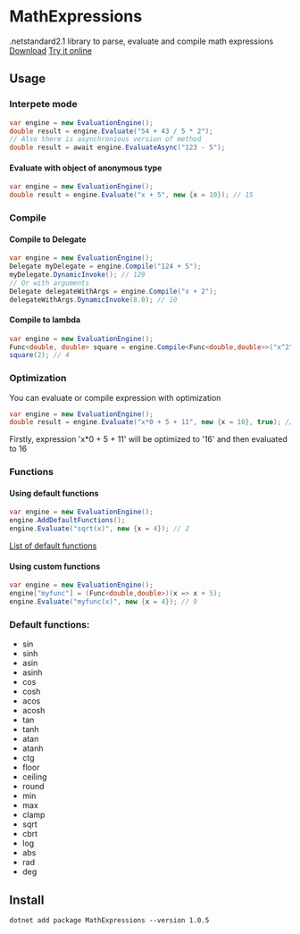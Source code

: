 # MathExpressions
.netstandard2.1 library to parse, evaluate and compile math expressions  
[Download](https://www.nuget.org/packages/MathExpressions)
[Try it online](https://dotnet-and-happiness.github.io/MathExpressions)
## Usage
### Interpete mode
```csharp
var engine = new EvaluationEngine();
double result = engine.Evaluate("54 + 43 / 5 * 2");
// Also there is asynchronious version of method
double result = await engine.EvaluateAsync("123 - 5");
```
#### Evaluate with object of anonymous type
```csharp
var engine = new EvaluationEngine();
double result = engine.Evaluate("x + 5", new {x = 10}); // 15
```

### Compile
#### Compile to Delegate
```csharp
var engine = new EvaluationEngine();
Delegate myDelegate = engine.Compile("124 + 5");
myDelegate.DynamicInvoke(); // 129
// Or with arguments 
Delegate delegateWithArgs = engine.Compile("x + 2");
delegateWithArgs.DynamicInvoke(8.0); // 10
```
#### Compile to lambda
```csharp
var engine = new EvaluationEngine();
Func<double, double> square = engine.Compile<Func<double,double>>("x^2");
square(2); // 4
```
### Optimization
You can evaluate or compile expression with optimization
```csharp
var engine = new EvaluationEngine();
double result = engine.Evaluate("x*0 + 5 + 11", new {x = 10}, true); // 16
```
Firstly, expression 'x*0 + 5 + 11' will be optimized to '16' and then evaluated to 16

### Functions
#### Using default functions
```csharp
var engine = new EvaluationEngine();
engine.AddDefaultFunctions();
engine.Evaluate("sqrt(x)", new {x = 4}); // 2
```
[List of default functions](#functions)
#### Using custom functions
``` csharp
var engine = new EvaluationEngine();
engine["myfunc"] = (Func<double,double>)(x => x + 5);
engine.Evaluate("myfunc(x)", new {x = 4}); // 9
```
### Default functions:
<a id="functions"></a>
- sin
- sinh
- asin
- asinh
- cos
- cosh
- acos
- acosh
- tan
- tanh
- atan
- atanh
- ctg
- floor
- ceiling
- round
- min
- max
- clamp 
- sqrt
- cbrt
- log
- abs
- rad
- deg
## Install
```
dotnet add package MathExpressions --version 1.0.5
```
